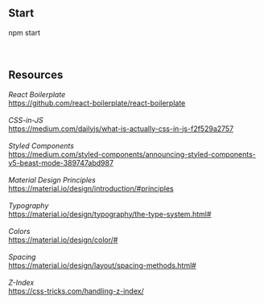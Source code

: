 ## Start
npm start
<br>
<br>
<br>
## Resources
<i>React Boilerplate</i>
<br>
  https://github.com/react-boilerplate/react-boilerplate
<br>
<br>
<i>CSS-in-JS</i>
<br>
  https://medium.com/dailyjs/what-is-actually-css-in-js-f2f529a2757
<br>
<br>
<i>Styled Components</i>
<br>
  https://medium.com/styled-components/announcing-styled-components-v5-beast-mode-389747abd987
<br>
<br>
<i>Material Design Principles</i>
<br>
  https://material.io/design/introduction/#principles
<br>
<br>
<i>Typography</i>
<br>
  https://material.io/design/typography/the-type-system.html#
<br>
<br>
<i>Colors</i>
<br>
  https://material.io/design/color/#
<br>
<br>
<i>Spacing</i>
<br>
  https://material.io/design/layout/spacing-methods.html#
<br>
<br>
<i>Z-Index</i>
<br>
  https://css-tricks.com/handling-z-index/
<br>
<br>
